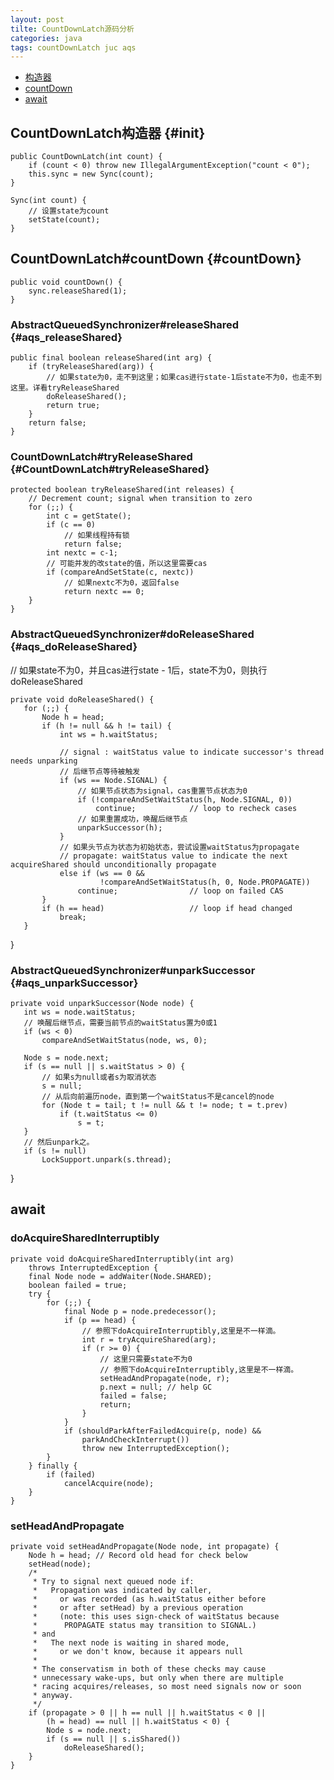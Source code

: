 ```yaml
---
layout: post
tilte: CountDownLatch源码分析
categories: java
tags: countDownLatch juc aqs
---
```


*  [构造器](#init)
*  [countDown](#countDown)
*  [await](#await)

## CountDownLatch构造器 {#init}

    public CountDownLatch(int count) {
        if (count < 0) throw new IllegalArgumentException("count < 0");
        this.sync = new Sync(count);
    }

    Sync(int count) {
        // 设置state为count
        setState(count);
    }

## CountDownLatch#countDown {#countDown}

    public void countDown() {
        sync.releaseShared(1);
    }

### AbstractQueuedSynchronizer#releaseShared {#aqs_releaseShared}

    public final boolean releaseShared(int arg) {
        if (tryReleaseShared(arg)) {
            // 如果state为0，走不到这里；如果cas进行state-1后state不为0，也走不到这里。详看tryReleaseShared
            doReleaseShared();
            return true;
        }
        return false;
    }

### CountDownLatch#tryReleaseShared {#CountDownLatch#tryReleaseShared}

    protected boolean tryReleaseShared(int releases) {
        // Decrement count; signal when transition to zero
        for (;;) {
            int c = getState();
            if (c == 0)
                // 如果线程持有锁
                return false;
            int nextc = c-1;
            // 可能并发的改state的值，所以这里需要cas
            if (compareAndSetState(c, nextc))
                // 如果nextc不为0，返回false
                return nextc == 0;
        }
    }

### AbstractQueuedSynchronizer#doReleaseShared {#aqs_doReleaseShared}

// 如果state不为0，并且cas进行state - 1后，state不为0，则执行doReleaseShared

    private void doReleaseShared() {
       for (;;) {
           Node h = head;
           if (h != null && h != tail) {
               int ws = h.waitStatus;

               // signal : waitStatus value to indicate successor's thread needs unparking    
               // 后继节点等待被触发
               if (ws == Node.SIGNAL) {
                   // 如果节点状态为signal，cas重置节点状态为0
                   if (!compareAndSetWaitStatus(h, Node.SIGNAL, 0))
                       continue;            // loop to recheck cases
                   // 如果重置成功，唤醒后继节点       
                   unparkSuccessor(h);
               }
               // 如果头节点为状态为初始状态，尝试设置waitStatus为propagate
               // propagate: waitStatus value to indicate the next acquireShared should unconditionally propagate
               else if (ws == 0 &&
                        !compareAndSetWaitStatus(h, 0, Node.PROPAGATE))
                   continue;                // loop on failed CAS
           }
           if (h == head)                   // loop if head changed
               break;
       }
   }

### AbstractQueuedSynchronizer#unparkSuccessor {#aqs_unparkSuccessor}

    private void unparkSuccessor(Node node) {
       int ws = node.waitStatus;
       // 唤醒后继节点，需要当前节点的waitStatus置为0或1
       if (ws < 0)
           compareAndSetWaitStatus(node, ws, 0);

       Node s = node.next;
       if (s == null || s.waitStatus > 0) {
           // 如果s为null或者s为取消状态    
           s = null;
           // 从后向前遍历node，直到第一个waitStatus不是cancel的node
           for (Node t = tail; t != null && t != node; t = t.prev)
               if (t.waitStatus <= 0)
                   s = t;
       }
       // 然后unpark之。
       if (s != null)
           LockSupport.unpark(s.thread);
   }

##  await

### doAcquireSharedInterruptibly

    private void doAcquireSharedInterruptibly(int arg)
        throws InterruptedException {
        final Node node = addWaiter(Node.SHARED);
        boolean failed = true;
        try {
            for (;;) {
                final Node p = node.predecessor();
                if (p == head) {
                    // 参照下doAcquireInterruptibly,这里是不一样滴。
                    int r = tryAcquireShared(arg);
                    if (r >= 0) {
                        // 这里只需要state不为0
                        // 参照下doAcquireInterruptibly,这里是不一样滴。
                        setHeadAndPropagate(node, r);
                        p.next = null; // help GC
                        failed = false;
                        return;
                    }
                }
                if (shouldParkAfterFailedAcquire(p, node) &&
                    parkAndCheckInterrupt())
                    throw new InterruptedException();
            }
        } finally {
            if (failed)
                cancelAcquire(node);
        }
    }

### setHeadAndPropagate

    private void setHeadAndPropagate(Node node, int propagate) {
        Node h = head; // Record old head for check below
        setHead(node);
        /*
         * Try to signal next queued node if:
         *   Propagation was indicated by caller,
         *     or was recorded (as h.waitStatus either before
         *     or after setHead) by a previous operation
         *     (note: this uses sign-check of waitStatus because
         *      PROPAGATE status may transition to SIGNAL.)
         * and
         *   The next node is waiting in shared mode,
         *     or we don't know, because it appears null
         *
         * The conservatism in both of these checks may cause
         * unnecessary wake-ups, but only when there are multiple
         * racing acquires/releases, so most need signals now or soon
         * anyway.
         */
        if (propagate > 0 || h == null || h.waitStatus < 0 ||
            (h = head) == null || h.waitStatus < 0) {
            Node s = node.next;
            if (s == null || s.isShared())
                doReleaseShared();
        }
    }
